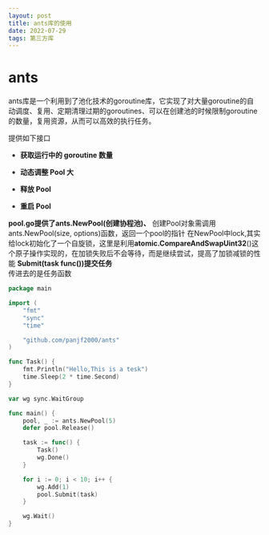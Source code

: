 ```yaml
---
layout: post
title: ants库的使用
date: 2022-07-29
tags: 第三方库 
---
```


# ants
ants库是一个利用到了池化技术的goroutine库，它实现了对大量goroutine的自动调度、复用、定期清理过期的goroutines、可以在创建池的时候限制goroutine的数量，复用资源，从而可以高效的执行任务。

提供如下接口
- **获取运行中的 goroutine 数量**

- **动态调整 Pool 大**

- **释放 Pool**

- **重启 Pool**

**pool.go提供了ants.NewPool(创建协程池)、**
创建Pool对象需调用ants.NewPool(size, options)函数，返回一个pool的指针
在NewPool中lock,其实给lock初始化了一个自旋锁，这里是利用**atomic.CompareAndSwapUint32**()这个原子操作实现的，在加锁失败后不会等待，而是继续尝试，提高了加锁减锁的性能
**Submit(task func())提交任务**  
传进去的是任务函数

```go
package main

import (
	"fmt"
	"sync"
	"time"

	"github.com/panjf2000/ants"
)

func Task() {
	fmt.Println("Hello,This is a tesk")
	time.Sleep(2 * time.Second)
}

var wg sync.WaitGroup

func main() {
	pool, _ := ants.NewPool(5)
	defer pool.Release()

	task := func() {
		Task()
		wg.Done()
	}

	for i := 0; i < 10; i++ {
		wg.Add(1)
		pool.Submit(task)
	}

	wg.Wait()
}
```